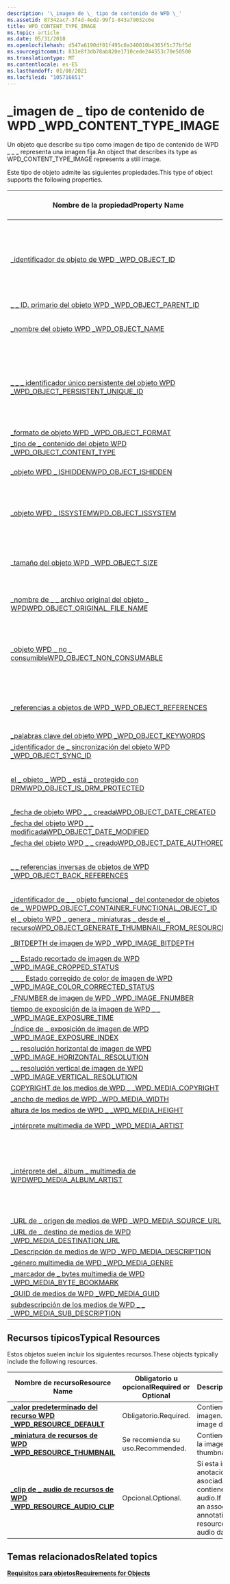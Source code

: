 ```yaml
---
description: '\_imagen de \_ tipo de contenido de WPD \_'
ms.assetid: 87342ac7-3f4d-4ed2-99f1-843a79032c6e
title: WPD_CONTENT_TYPE_IMAGE
ms.topic: article
ms.date: 05/31/2018
ms.openlocfilehash: d547a6190df01f495c0a340010b4305f5c77bf5d
ms.sourcegitcommit: 831e8f3db78ab820e1710cede244553c70e50500
ms.translationtype: MT
ms.contentlocale: es-ES
ms.lasthandoff: 01/08/2021
ms.locfileid: "105716651"
---
```

# <a name="wpd_content_type_image"></a><span data-ttu-id="1d2c5-103">\_imagen de \_ tipo de contenido de WPD \_</span><span class="sxs-lookup"><span data-stu-id="1d2c5-103">WPD\_CONTENT\_TYPE\_IMAGE</span></span>

<span data-ttu-id="1d2c5-104">Un objeto que describe su tipo como imagen de tipo de contenido de WPD \_ \_ \_ representa una imagen fija.</span><span class="sxs-lookup"><span data-stu-id="1d2c5-104">An object that describes its type as WPD\_CONTENT\_TYPE\_IMAGE represents a still image.</span></span>

<span data-ttu-id="1d2c5-105">Este tipo de objeto admite las siguientes propiedades.</span><span class="sxs-lookup"><span data-stu-id="1d2c5-105">This type of object supports the following properties.</span></span>



| <span data-ttu-id="1d2c5-106">Nombre de la propiedad</span><span class="sxs-lookup"><span data-stu-id="1d2c5-106">Property Name</span></span>                                                                                                         | <span data-ttu-id="1d2c5-107">Obligatorio u opcional</span><span class="sxs-lookup"><span data-stu-id="1d2c5-107">Required or Optional</span></span>                                                                             |
|-----------------------------------------------------------------------------------------------------------------------|--------------------------------------------------------------------------------------------------|
| [<span data-ttu-id="1d2c5-108">\_identificador de objeto de WPD \_</span><span class="sxs-lookup"><span data-stu-id="1d2c5-108">WPD\_OBJECT\_ID</span></span>](object-properties.md)                                                                | <span data-ttu-id="1d2c5-109">Requerido, de solo lectura.</span><span class="sxs-lookup"><span data-stu-id="1d2c5-109">Required, read-only.</span></span> <span data-ttu-id="1d2c5-110">Un cliente no puede establecer esta propiedad, ni siquiera en el momento de la creación.</span><span class="sxs-lookup"><span data-stu-id="1d2c5-110">A client cannot set this property, even at creation time.</span></span>                   |
| [<span data-ttu-id="1d2c5-111">\_ \_ ID. primario del objeto WPD \_</span><span class="sxs-lookup"><span data-stu-id="1d2c5-111">WPD\_OBJECT\_PARENT\_ID</span></span>](object-properties.md)                                                 | <span data-ttu-id="1d2c5-112">Obligatorio.</span><span class="sxs-lookup"><span data-stu-id="1d2c5-112">Required.</span></span>                                                                                        |
| [<span data-ttu-id="1d2c5-113">\_nombre del objeto WPD \_</span><span class="sxs-lookup"><span data-stu-id="1d2c5-113">WPD\_OBJECT\_NAME</span></span>](object-properties.md)                                                            | <span data-ttu-id="1d2c5-114">Es obligatorio si el objeto representa un archivo.</span><span class="sxs-lookup"><span data-stu-id="1d2c5-114">Required if the object represents a file.</span></span>                                                        |
| [<span data-ttu-id="1d2c5-115">\_ \_ \_ identificador único persistente del objeto WPD \_</span><span class="sxs-lookup"><span data-stu-id="1d2c5-115">WPD\_OBJECT\_PERSISTENT\_UNIQUE\_ID</span></span>](object-properties.md)                          | <span data-ttu-id="1d2c5-116">Requerido, de solo lectura.</span><span class="sxs-lookup"><span data-stu-id="1d2c5-116">Required, read-only.</span></span> <span data-ttu-id="1d2c5-117">Un cliente no puede establecer esta propiedad, ni siquiera en el momento de la creación.</span><span class="sxs-lookup"><span data-stu-id="1d2c5-117">A client cannot set this property, even at creation time.</span></span>                   |
| [<span data-ttu-id="1d2c5-118">\_formato de objeto WPD \_</span><span class="sxs-lookup"><span data-stu-id="1d2c5-118">WPD\_OBJECT\_FORMAT</span></span>](object-properties.md)                                                        | <span data-ttu-id="1d2c5-119">Obligatorio.</span><span class="sxs-lookup"><span data-stu-id="1d2c5-119">Required.</span></span>                                                                                        |
| [<span data-ttu-id="1d2c5-120">\_tipo de \_ contenido del objeto WPD \_</span><span class="sxs-lookup"><span data-stu-id="1d2c5-120">WPD\_OBJECT\_CONTENT\_TYPE</span></span>](object-properties.md)                                           | <span data-ttu-id="1d2c5-121">Obligatorio.</span><span class="sxs-lookup"><span data-stu-id="1d2c5-121">Required.</span></span>                                                                                        |
| [<span data-ttu-id="1d2c5-122">\_objeto WPD \_ ISHIDDEN</span><span class="sxs-lookup"><span data-stu-id="1d2c5-122">WPD\_OBJECT\_ISHIDDEN</span></span>](object-properties.md)                                                    | <span data-ttu-id="1d2c5-123">Es obligatorio si el objeto está oculto.</span><span class="sxs-lookup"><span data-stu-id="1d2c5-123">Required if the object is hidden.</span></span>                                                                |
| [<span data-ttu-id="1d2c5-124">\_objeto WPD \_ ISSYSTEM</span><span class="sxs-lookup"><span data-stu-id="1d2c5-124">WPD\_OBJECT\_ISSYSTEM</span></span>](object-properties.md)                                                    | <span data-ttu-id="1d2c5-125">Obligatorio si el objeto es un objeto del sistema (representa un archivo del sistema).</span><span class="sxs-lookup"><span data-stu-id="1d2c5-125">Required if the object is a system object (represents a system file).</span></span>                            |
| [<span data-ttu-id="1d2c5-126">\_tamaño del objeto WPD \_</span><span class="sxs-lookup"><span data-stu-id="1d2c5-126">WPD\_OBJECT\_SIZE</span></span>](object-properties.md)                                                            | <span data-ttu-id="1d2c5-127">Obligatorio si el objeto tiene al menos un recurso.</span><span class="sxs-lookup"><span data-stu-id="1d2c5-127">Required if the object has at least one resource.</span></span>                                                |
| [<span data-ttu-id="1d2c5-128">\_nombre de \_ \_ archivo original del objeto \_ WPD</span><span class="sxs-lookup"><span data-stu-id="1d2c5-128">WPD\_OBJECT\_ORIGINAL\_FILE\_NAME</span></span>](object-properties.md)                              | <span data-ttu-id="1d2c5-129">Es obligatorio si el objeto representa un archivo.</span><span class="sxs-lookup"><span data-stu-id="1d2c5-129">Required if the object represents a file.</span></span>                                                        |
| [<span data-ttu-id="1d2c5-130">\_objeto WPD \_ no \_ consumible</span><span class="sxs-lookup"><span data-stu-id="1d2c5-130">WPD\_OBJECT\_NON\_CONSUMABLE</span></span>](object-properties.md)                                       | <span data-ttu-id="1d2c5-131">Se recomienda si el objeto no está diseñado para su consumo por parte del dispositivo.</span><span class="sxs-lookup"><span data-stu-id="1d2c5-131">Recommended if the object is not meant for consumption by the device.</span></span>                            |
| [<span data-ttu-id="1d2c5-132">\_referencias a objetos de WPD \_</span><span class="sxs-lookup"><span data-stu-id="1d2c5-132">WPD\_OBJECT\_REFERENCES</span></span>](object-properties.md)                                                | <span data-ttu-id="1d2c5-133">Obligatorio si el objeto tiene referencias a otros objetos.</span><span class="sxs-lookup"><span data-stu-id="1d2c5-133">Required if the object has references to other objects.</span></span>                                          |
| [<span data-ttu-id="1d2c5-134">\_palabras clave del objeto WPD \_</span><span class="sxs-lookup"><span data-stu-id="1d2c5-134">WPD\_OBJECT\_KEYWORDS</span></span>](object-properties.md)                                                    | <span data-ttu-id="1d2c5-135">Opcional.</span><span class="sxs-lookup"><span data-stu-id="1d2c5-135">Optional.</span></span>                                                                                        |
| [<span data-ttu-id="1d2c5-136">\_identificador de \_ sincronización del objeto WPD \_</span><span class="sxs-lookup"><span data-stu-id="1d2c5-136">WPD\_OBJECT\_SYNC\_ID</span></span>](object-properties.md)                                                     | <span data-ttu-id="1d2c5-137">Opcional.</span><span class="sxs-lookup"><span data-stu-id="1d2c5-137">Optional.</span></span>                                                                                        |
| [<span data-ttu-id="1d2c5-138">el \_ objeto \_ WPD \_ está \_ protegido con DRM</span><span class="sxs-lookup"><span data-stu-id="1d2c5-138">WPD\_OBJECT\_IS\_DRM\_PROTECTED</span></span>](object-properties.md)                                  | <span data-ttu-id="1d2c5-139">Obligatorio si el objeto está protegido por la tecnología DRM.</span><span class="sxs-lookup"><span data-stu-id="1d2c5-139">Required if the object is protected by DRM technology.</span></span>                                           |
| [<span data-ttu-id="1d2c5-140">\_fecha de objeto WPD \_ \_ creada</span><span class="sxs-lookup"><span data-stu-id="1d2c5-140">WPD\_OBJECT\_DATE\_CREATED</span></span>](object-properties.md)                                           | <span data-ttu-id="1d2c5-141">Opcional.</span><span class="sxs-lookup"><span data-stu-id="1d2c5-141">Optional.</span></span>                                                                                        |
| [<span data-ttu-id="1d2c5-142">\_fecha del objeto WPD \_ \_ modificada</span><span class="sxs-lookup"><span data-stu-id="1d2c5-142">WPD\_OBJECT\_DATE\_MODIFIED</span></span>](object-properties.md)                                         | <span data-ttu-id="1d2c5-143">Se recomienda su uso.</span><span class="sxs-lookup"><span data-stu-id="1d2c5-143">Recommended.</span></span>                                                                                     |
| [<span data-ttu-id="1d2c5-144">\_fecha del objeto WPD \_ \_ creado</span><span class="sxs-lookup"><span data-stu-id="1d2c5-144">WPD\_OBJECT\_DATE\_AUTHORED</span></span>](object-properties.md)                                         | <span data-ttu-id="1d2c5-145">Opcional.</span><span class="sxs-lookup"><span data-stu-id="1d2c5-145">Optional.</span></span>                                                                                        |
| [<span data-ttu-id="1d2c5-146">\_ \_ referencias inversas de objetos de WPD \_</span><span class="sxs-lookup"><span data-stu-id="1d2c5-146">WPD\_OBJECT\_BACK\_REFERENCES</span></span>](object-properties.md)                                                                | <span data-ttu-id="1d2c5-147">Se recomienda si otro objeto hace referencia al objeto.</span><span class="sxs-lookup"><span data-stu-id="1d2c5-147">Recommended if the object is referenced by another object.</span></span>                                       |
| [<span data-ttu-id="1d2c5-148">\_identificador de \_ \_ objeto funcional \_ del contenedor de objetos de \_ WPD</span><span class="sxs-lookup"><span data-stu-id="1d2c5-148">WPD\_OBJECT\_CONTAINER\_FUNCTIONAL\_OBJECT\_ID</span></span>](object-properties.md)     | <span data-ttu-id="1d2c5-149">Opcional.</span><span class="sxs-lookup"><span data-stu-id="1d2c5-149">Optional.</span></span>                                                                                        |
| [<span data-ttu-id="1d2c5-150">el \_ objeto WPD \_ genera \_ miniaturas \_ desde el \_ recurso</span><span class="sxs-lookup"><span data-stu-id="1d2c5-150">WPD\_OBJECT\_GENERATE\_THUMBNAIL\_FROM\_RESOURCE</span></span>](object-properties.md) | <span data-ttu-id="1d2c5-151">Opcional.</span><span class="sxs-lookup"><span data-stu-id="1d2c5-151">Optional.</span></span>                                                                                        |
| [<span data-ttu-id="1d2c5-152">\_BITDEPTH de imagen de WPD \_</span><span class="sxs-lookup"><span data-stu-id="1d2c5-152">WPD\_IMAGE\_BITDEPTH</span></span>](image-properties.md)                                                       | <span data-ttu-id="1d2c5-153">Se recomienda su uso.</span><span class="sxs-lookup"><span data-stu-id="1d2c5-153">Recommended.</span></span>                                                                                     |
| [<span data-ttu-id="1d2c5-154">\_ \_ Estado recortado de imagen de WPD \_</span><span class="sxs-lookup"><span data-stu-id="1d2c5-154">WPD\_IMAGE\_CROPPED\_STATUS</span></span>](image-properties.md)                                          | <span data-ttu-id="1d2c5-155">Opcional.</span><span class="sxs-lookup"><span data-stu-id="1d2c5-155">Optional.</span></span>                                                                                        |
| [<span data-ttu-id="1d2c5-156">\_ \_ \_ Estado corregido de color de imagen de WPD \_</span><span class="sxs-lookup"><span data-stu-id="1d2c5-156">WPD\_IMAGE\_COLOR\_CORRECTED\_STATUS</span></span>](image-properties.md)                         | <span data-ttu-id="1d2c5-157">Opcional.</span><span class="sxs-lookup"><span data-stu-id="1d2c5-157">Optional.</span></span>                                                                                        |
| [<span data-ttu-id="1d2c5-158">\_FNUMBER de imagen de WPD \_</span><span class="sxs-lookup"><span data-stu-id="1d2c5-158">WPD\_IMAGE\_FNUMBER</span></span>](image-properties.md)                                                                           | <span data-ttu-id="1d2c5-159">Opcional.</span><span class="sxs-lookup"><span data-stu-id="1d2c5-159">Optional.</span></span>                                                                                        |
| [<span data-ttu-id="1d2c5-160">tiempo de exposición de la imagen de WPD \_ \_ \_</span><span class="sxs-lookup"><span data-stu-id="1d2c5-160">WPD\_IMAGE\_EXPOSURE\_TIME</span></span>](image-properties.md)                                                                    | <span data-ttu-id="1d2c5-161">Opcional.</span><span class="sxs-lookup"><span data-stu-id="1d2c5-161">Optional.</span></span>                                                                                        |
| [<span data-ttu-id="1d2c5-162">\_Índice de \_ exposición de imagen de WPD \_</span><span class="sxs-lookup"><span data-stu-id="1d2c5-162">WPD\_IMAGE\_EXPOSURE\_INDEX</span></span>](image-properties.md)                                                                   | <span data-ttu-id="1d2c5-163">Opcional.</span><span class="sxs-lookup"><span data-stu-id="1d2c5-163">Optional.</span></span>                                                                                        |
| [<span data-ttu-id="1d2c5-164">\_ \_ resolución horizontal de imagen de WPD \_</span><span class="sxs-lookup"><span data-stu-id="1d2c5-164">WPD\_IMAGE\_HORIZONTAL\_RESOLUTION</span></span>](image-properties.md)                                                            | <span data-ttu-id="1d2c5-165">Opcional.</span><span class="sxs-lookup"><span data-stu-id="1d2c5-165">Optional.</span></span>                                                                                        |
| [<span data-ttu-id="1d2c5-166">\_ \_ resolución vertical de imagen de WPD \_</span><span class="sxs-lookup"><span data-stu-id="1d2c5-166">WPD\_IMAGE\_VERTICAL\_RESOLUTION</span></span>](image-properties.md)                                                              | <span data-ttu-id="1d2c5-167">Opcional.</span><span class="sxs-lookup"><span data-stu-id="1d2c5-167">Optional.</span></span>                                                                                        |
| [<span data-ttu-id="1d2c5-168">COPYRIGHT de los medios de WPD \_ \_</span><span class="sxs-lookup"><span data-stu-id="1d2c5-168">WPD\_MEDIA\_COPYRIGHT</span></span>](media-properties.md)                                                     | <span data-ttu-id="1d2c5-169">Opcional.</span><span class="sxs-lookup"><span data-stu-id="1d2c5-169">Optional.</span></span>                                                                                        |
| [<span data-ttu-id="1d2c5-170">\_ancho de medios de WPD \_</span><span class="sxs-lookup"><span data-stu-id="1d2c5-170">WPD\_MEDIA\_WIDTH</span></span>](media-properties.md)                                                             | <span data-ttu-id="1d2c5-171">Obligatorio.</span><span class="sxs-lookup"><span data-stu-id="1d2c5-171">Required.</span></span>                                                                                        |
| [<span data-ttu-id="1d2c5-172">altura de los medios de WPD \_ \_</span><span class="sxs-lookup"><span data-stu-id="1d2c5-172">WPD\_MEDIA\_HEIGHT</span></span>](media-properties.md)                                                           | <span data-ttu-id="1d2c5-173">Obligatorio.</span><span class="sxs-lookup"><span data-stu-id="1d2c5-173">Required.</span></span>                                                                                        |
| [<span data-ttu-id="1d2c5-174">\_intérprete multimedia de WPD \_</span><span class="sxs-lookup"><span data-stu-id="1d2c5-174">WPD\_MEDIA\_ARTIST</span></span>](media-properties.md)                                                                            | <span data-ttu-id="1d2c5-175">Se recomienda su uso.</span><span class="sxs-lookup"><span data-stu-id="1d2c5-175">Recommended.</span></span>                                                                                     |
| [<span data-ttu-id="1d2c5-176">\_intérprete del \_ álbum \_ multimedia de WPD</span><span class="sxs-lookup"><span data-stu-id="1d2c5-176">WPD\_MEDIA\_ALBUM\_ARTIST</span></span>](media-properties.md)                                                                     | <span data-ttu-id="1d2c5-177">Se recomienda su uso.</span><span class="sxs-lookup"><span data-stu-id="1d2c5-177">Recommended.</span></span> <span data-ttu-id="1d2c5-178">Esta propiedad identifica la persona, o personas, que creó originalmente este objeto.</span><span class="sxs-lookup"><span data-stu-id="1d2c5-178">This property identifies the person, or people, who originally created this object.</span></span> |
| [<span data-ttu-id="1d2c5-179">\_URL de \_ origen de medios de WPD \_</span><span class="sxs-lookup"><span data-stu-id="1d2c5-179">WPD\_MEDIA\_SOURCE\_URL</span></span>](media-properties.md)                                                                       | <span data-ttu-id="1d2c5-180">Opcional.</span><span class="sxs-lookup"><span data-stu-id="1d2c5-180">Optional.</span></span>                                                                                        |
| [<span data-ttu-id="1d2c5-181">\_URL de \_ destino de medios de WPD \_</span><span class="sxs-lookup"><span data-stu-id="1d2c5-181">WPD\_MEDIA\_DESTINATION\_URL</span></span>](media-properties.md)                                                                  | <span data-ttu-id="1d2c5-182">Opcional.</span><span class="sxs-lookup"><span data-stu-id="1d2c5-182">Optional.</span></span>                                                                                        |
| [<span data-ttu-id="1d2c5-183">\_Descripción de medios de WPD \_</span><span class="sxs-lookup"><span data-stu-id="1d2c5-183">WPD\_MEDIA\_DESCRIPTION</span></span>](media-properties.md)                                                                       | <span data-ttu-id="1d2c5-184">Opcional.</span><span class="sxs-lookup"><span data-stu-id="1d2c5-184">Optional.</span></span>                                                                                        |
| [<span data-ttu-id="1d2c5-185">\_género multimedia de WPD \_</span><span class="sxs-lookup"><span data-stu-id="1d2c5-185">WPD\_MEDIA\_GENRE</span></span>](media-properties.md)                                                                             | <span data-ttu-id="1d2c5-186">Opcional.</span><span class="sxs-lookup"><span data-stu-id="1d2c5-186">Optional.</span></span>                                                                                        |
| [<span data-ttu-id="1d2c5-187">\_marcador de \_ bytes multimedia de WPD \_</span><span class="sxs-lookup"><span data-stu-id="1d2c5-187">WPD\_MEDIA\_BYTE\_BOOKMARK</span></span>](media-properties.md)                                                                    | <span data-ttu-id="1d2c5-188">Opcional.</span><span class="sxs-lookup"><span data-stu-id="1d2c5-188">Optional.</span></span>                                                                                        |
| [<span data-ttu-id="1d2c5-189">\_GUID de medios de WPD \_</span><span class="sxs-lookup"><span data-stu-id="1d2c5-189">WPD\_MEDIA\_GUID</span></span>](media-properties.md)                                                                              | <span data-ttu-id="1d2c5-190">Opcional.</span><span class="sxs-lookup"><span data-stu-id="1d2c5-190">Optional.</span></span>                                                                                        |
| [<span data-ttu-id="1d2c5-191">subdescripción de los medios de WPD \_ \_ \_</span><span class="sxs-lookup"><span data-stu-id="1d2c5-191">WPD\_MEDIA\_SUB\_DESCRIPTION</span></span>](media-properties.md)                                                                  | <span data-ttu-id="1d2c5-192">Opcional.</span><span class="sxs-lookup"><span data-stu-id="1d2c5-192">Optional.</span></span>                                                                                        |



 

## <a name="typical-resources"></a><span data-ttu-id="1d2c5-193">Recursos típicos</span><span class="sxs-lookup"><span data-stu-id="1d2c5-193">Typical Resources</span></span>

<span data-ttu-id="1d2c5-194">Estos objetos suelen incluir los siguientes recursos.</span><span class="sxs-lookup"><span data-stu-id="1d2c5-194">These objects typically include the following resources.</span></span>



| <span data-ttu-id="1d2c5-195">Nombre de recurso</span><span class="sxs-lookup"><span data-stu-id="1d2c5-195">Resource Name</span></span>                                                 | <span data-ttu-id="1d2c5-196">Obligatorio u opcional</span><span class="sxs-lookup"><span data-stu-id="1d2c5-196">Required or Optional</span></span> | <span data-ttu-id="1d2c5-197">Descripción</span><span class="sxs-lookup"><span data-stu-id="1d2c5-197">Description</span></span>                                                                              |
|---------------------------------------------------------------|----------------------|------------------------------------------------------------------------------------------|
| [<span data-ttu-id="1d2c5-198">**\_valor predeterminado del recurso WPD \_**</span><span class="sxs-lookup"><span data-stu-id="1d2c5-198">**WPD\_RESOURCE\_DEFAULT**</span></span>](wpd-resource-default.md)        | <span data-ttu-id="1d2c5-199">Obligatorio.</span><span class="sxs-lookup"><span data-stu-id="1d2c5-199">Required.</span></span>            | <span data-ttu-id="1d2c5-200">Contiene los datos de la imagen.</span><span class="sxs-lookup"><span data-stu-id="1d2c5-200">Contains the image data.</span></span>                                                                 |
| [<span data-ttu-id="1d2c5-201">**\_miniatura de recursos de WPD \_**</span><span class="sxs-lookup"><span data-stu-id="1d2c5-201">**WPD\_RESOURCE\_THUMBNAIL**</span></span>](wpd-resource-thumbnail.md)    | <span data-ttu-id="1d2c5-202">Se recomienda su uso.</span><span class="sxs-lookup"><span data-stu-id="1d2c5-202">Recommended.</span></span>         | <span data-ttu-id="1d2c5-203">Contiene la miniatura de la imagen.</span><span class="sxs-lookup"><span data-stu-id="1d2c5-203">Contains the thumbnail for the image.</span></span>                                                    |
| [<span data-ttu-id="1d2c5-204">**\_clip de \_ audio de recursos de WPD \_**</span><span class="sxs-lookup"><span data-stu-id="1d2c5-204">**WPD\_RESOURCE\_AUDIO\_CLIP**</span></span>](wpd-resource-audio-clip.md) | <span data-ttu-id="1d2c5-205">Opcional.</span><span class="sxs-lookup"><span data-stu-id="1d2c5-205">Optional.</span></span>            | <span data-ttu-id="1d2c5-206">Si esta imagen tiene una anotación de audio asociada, este recurso contiene los datos de audio.</span><span class="sxs-lookup"><span data-stu-id="1d2c5-206">If this image has an associated audio annotation, this resource contains the audio data.</span></span> |



 

## <a name="related-topics"></a><span data-ttu-id="1d2c5-207">Temas relacionados</span><span class="sxs-lookup"><span data-stu-id="1d2c5-207">Related topics</span></span>

<dl> <dt>

[<span data-ttu-id="1d2c5-208">**Requisitos para objetos**</span><span class="sxs-lookup"><span data-stu-id="1d2c5-208">**Requirements for Objects**</span></span>](requirements-for-objects.md)
</dt> </dl>

 

 



